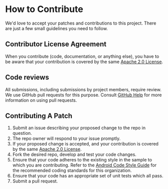 # How to Contribute

We'd love to accept your patches and contributions to this project. There are just a few small guidelines you need to follow.

## Contributor License Agreement

When you contribute (code, documentation, or anything else), you have to be aware that your contribution is covered by the same [Apache 2.0 License](http://www.apache.org/licenses/LICENSE-2.0).

## Code reviews

All submissions, including submissions by project members, require review. We use GitHub pull requests for this purpose. Consult [GitHub Help](https://help.github.com/articles/about-pull-requests/) for more information on using pull requests.

## Contributing A Patch

1. Submit an issue describing your proposed change to the repo in question.
1. The repo owner will respond to your issue promptly.
1. If your proposed change is accepted, and your contribution is covered by the same [Apache 2.0 License](http://www.apache.org/licenses/LICENSE-2.0).
1. Fork the desired repo, develop and test your code changes.
1. Ensure that your code adheres to the existing style in the sample to which you are contributing. Refer to the [Android Code Style Guide](https://source.android.com/source/code-style.html) for the recommended coding standards for this organization.
1. Ensure that your code has an appropriate set of unit tests which all pass.
1. Submit a pull request.
